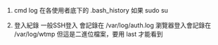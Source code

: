 1. cmd log
在各使用者底下的 .bash_history
如果 sudo su

2. 登入紀錄
一般SSH登入 會記錄在 /var/log/auth.log
瀏覽器登入會記錄在 /var/log/wtmp 但這是二進位檔案，要用 last 才能看到